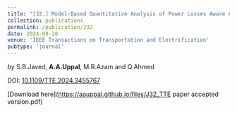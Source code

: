 ```yaml
---
title: "[32.] Model-Based Quantitative Analysis of Power Losses Aware Active Cell Balancing Networks with Load"
collection: publications
permalink: /publication/J32
date: 2024-08-28
venue: 'IEEE Transactions on Transportation and Electrification'
pubtype: 'journal'
---
```

*by* S.B.Javed, **A.A.Uppal**, M.R.Azam and Q.Ahmed

DOI: [10.1109/TTE.2024.3455767](https://ieeexplore.ieee.org/document/10669114)

[Download here](https://aauppal.github.io/files/J32_TTE paper accepted version.pdf)
